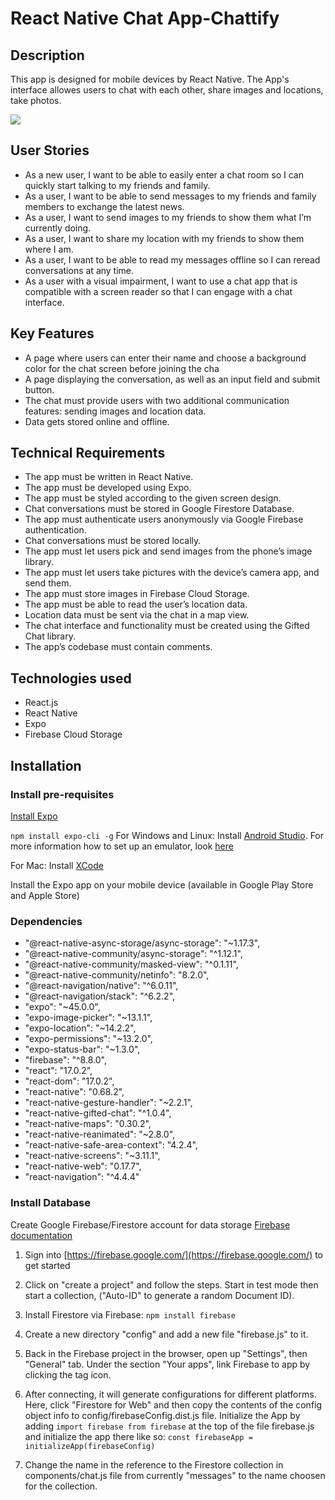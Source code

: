 # React Native Chat App-Chattify

## Description

This app is designed for mobile devices by React Native. The App's interface allowes 
users to chat with each other, share images and locations, take photos.

![](D:\IT\CF\projects_cf\Screenshot_1)

## User Stories
- As a new user, I want to be able to easily enter a chat room so I can quickly start talking to my
friends and family.
- As a user, I want to be able to send messages to my friends and family members to exchange
the latest news.
- As a user, I want to send images to my friends to show them what I’m currently doing.
- As a user, I want to share my location with my friends to show them where I am.
- As a user, I want to be able to read my messages offline so I can reread conversations at any
time.
- As a user with a visual impairment, I want to use a chat app that is compatible with a screen
reader so that I can engage with a chat interface.

## Key Features
- A page where users can enter their name and choose a background color for the chat screen
before joining the cha
- A page displaying the conversation, as well as an input field and submit button.
- The chat must provide users with two additional communication features: sending images
and location data.
- Data gets stored online and offline.

## Technical Requirements
- The app must be written in React Native.
- The app must be developed using Expo.
- The app must be styled according to the given screen design.
- Chat conversations must be stored in Google Firestore Database.
- The app must authenticate users anonymously via Google Firebase authentication.
- Chat conversations must be stored locally.
- The app must let users pick and send images from the phone’s image library.
- The app must let users take pictures with the device’s camera app, and send them.
- The app must store images in Firebase Cloud Storage.
- The app must be able to read the user’s location data.
- Location data must be sent via the chat in a map view.
- The chat interface and functionality must be created using the Gifted Chat library.
- The app’s codebase must contain comments.

## Technologies used
- React.js
- React Native
- Expo
- Firebase Cloud Storage

## Installation

### Install pre-requisites

[Install Expo](https://expo.dev/)

`npm install expo-cli -g`
For Windows and Linux: Install [Android Studio](https://developer.android.com/studio). For more information how to set up an emulator, look [here](https://docs.expo.dev/workflow/android-studio-emulator/?redirected)

For Mac: Install [XCode](https://developer.apple.com/xcode/)

Install the Expo app on your mobile device (available in Google Play Store and Apple Store)

### Dependencies 

- "@react-native-async-storage/async-storage": "~1.17.3",
- "@react-native-community/async-storage": "^1.12.1",
- "@react-native-community/masked-view": "^0.1.11",
- "@react-native-community/netinfo": "8.2.0",
- "@react-navigation/native": "^6.0.11",
- "@react-navigation/stack": "^6.2.2",
- "expo": "~45.0.0",
- "expo-image-picker": "~13.1.1",
- "expo-location": "~14.2.2",
- "expo-permissions": "~13.2.0",
- "expo-status-bar": "~1.3.0",
- "firebase": "^8.8.0",
- "react": "17.0.2",
- "react-dom": "17.0.2",
- "react-native": "0.68.2",
- "react-native-gesture-handler": "~2.2.1",
- "react-native-gifted-chat": "^1.0.4",
- "react-native-maps": "0.30.2",
- "react-native-reanimated": "~2.8.0",
- "react-native-safe-area-context": "4.2.4",
- "react-native-screens": "~3.11.1",
- "react-native-web": "0.17.7",
- "react-navigation": "^4.4.4"

### Install Database

Create Google Firebase/Firestore account for data storage [Firebase documentation](https://firebase.google.com/)

1. Sign into [https://firebase.google.com/](https://firebase.google.com/) to get started

2. Click on "create a project" and follow the steps. Start in test mode then start a collection, ("Auto-ID" to generate a random Document ID).

3. Install Firestore via Firebase: `npm install firebase`

4. Create a new directory "config" and add a new file "firebase.js" to it.

5. Back in the Firebase project in the browser, open up "Settings", then "General" tab. Under the section "Your apps", link Firebase to app by clicking the tag icon.

6. After connecting, it will generate configurations for different platforms. Here, click "Firestore for Web" and then copy the contents of the config object info to config/firebaseConfig.dist.js file. Initialize the App by adding `import firebase from firebase` at the top of the file firebase.js and initialize the app there like so: `const firebaseApp = initializeApp(firebaseConfig)`

7. Change the name in the reference to the Firestore collection in components/chat.js file from currently "messages" to the name choosen for the collection.
